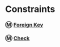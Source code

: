 # Constraints

### :m: [Foreign Key](https://dev.mysql.com/doc/refman/8.0/en/create-table-foreign-keys.html#foreign-key-examples)


### :m: [Check](https://dev.mysql.com/doc/refman/8.0/en/create-table-check-constraints.html)
